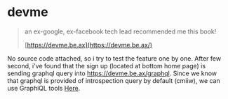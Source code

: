 # devme

>
> an ex-google, ex-facebook tech lead recommended me this book!
>
> [https://devme.be.ax](https://devme.be.ax/)



No source code attached, so i try to test the feature one by one. After few second, i've found that the sign up (located at bottom home page) is sending graphql query into https://devme.be.ax/graphql. Since we know that graphql is provided of introspection query by default (cmiiw), we can use GraphiQL tools  [Here](https://www.electronjs.org/apps/graphiql). 

